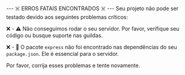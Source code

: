 
--- ☠️ ERROS FATAIS ENCONTRADOS ☠️ ---
Seu projeto não pode ser testado devido aos seguintes problemas críticos:

❌ - ⚠️ Não conseguimos rodar o seu servidor. Por favor, verifique seu código ou busque suporte nas guildas.

❌ - 🚀 O pacote `express` não foi encontrado nas dependências do seu `package.json`. Ele é essencial para o servidor.


Por favor, corrija esses problemas e tente novamente.